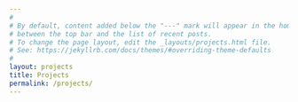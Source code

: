 ```yaml
---
#
# By default, content added below the "---" mark will appear in the home page
# between the top bar and the list of recent posts.
# To change the page layout, edit the _layouts/projects.html file.
# See: https://jekyllrb.com/docs/themes/#overriding-theme-defaults
#
layout: projects
title: Projects
permalink: /projects/
---
```


